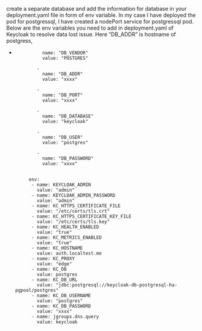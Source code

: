 
create a separate database and add the information for database in your deployment.yaml file in form of env variable. In my case I have deployed the pod for postgressql, I have created a nodePort service for postgressql pod. Below are the env variables you need to add in deployment.yaml of Keycloak to resolve data lost issue. Here “DB_ADDR” is hostname of postgress,

-
                name: "DB_VENDOR"
                value: "POSTGRES"
                
              -
                name: "DB_ADDR"
                value: "xxxx"
                
              -
                name: "DB_PORT"
                value: "xxxx"
                
              -
                name: "DB_DATABASE"
                value: "keycloak"
                
              -
                name: "DB_USER"
                value: "postgres"
                
              -
                name: "DB_PASSWORD"
                value: "xxxx"
                
 
           env:
            - name: KEYCLOAK_ADMIN
              value: "admin"
            - name: KEYCLOAK_ADMIN_PASSWORD
              value: "admin"
            - name: KC_HTTPS_CERTIFICATE_FILE
              value: "/etc/certs/tls.crt"
            - name: KC_HTTPS_CERTIFICATE_KEY_FILE
              value: "/etc/certs/tls.key"
            - name: KC_HEALTH_ENABLED
              value: "true"
            - name: KC_METRICS_ENABLED
              value: "true"
            - name: KC_HOSTNAME
              value: auth.localtest.me
            - name: KC_PROXY
              value: "edge"
            - name: KC_DB
              value: postgres
            - name: KC_DB_URL
              value: "jdbc:postgresql://keycloak-db-postgresql-ha-pgpool/postgres"
            - name: KC_DB_USERNAME
              value: "postgres"
            - name: KC_DB_PASSWORD
              value: "xxxx"
            - name: jgroups.dns.query
              value: keycloak
              
